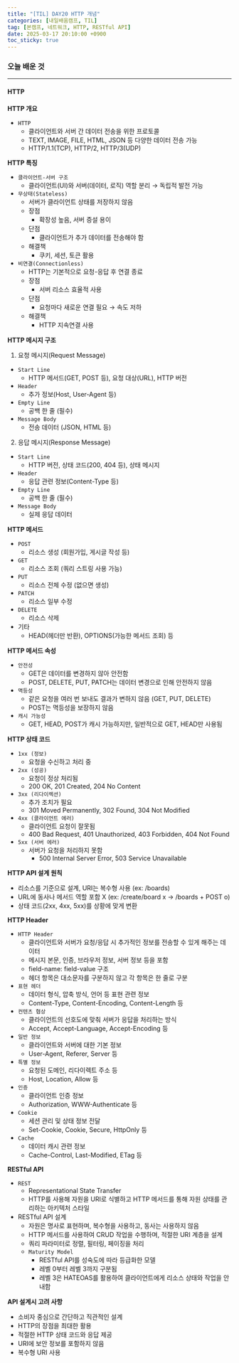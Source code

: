 ```yaml
---
title: "[TIL] DAY20 HTTP 개념"
categories: [내일배움캠프, TIL]
tag: [본캠프, 네트워크, HTTP, RESTful API]
date: 2025-03-17 20:10:00 +0900
toc_sticky: true
---
```

### 오늘 배운 것
***
#### HTTP
**HTTP 개요**
- `HTTP`
  - 클라이언트와 서버 간 데이터 전송을 위한 프로토콜
  - TEXT, IMAGE, FILE, HTML, JSON 등 다양한 데이터 전송 가능
  - HTTP/1.1(TCP), HTTP/2, HTTP/3(UDP)

**HTTP 특징**
- `클라이언트-서버 구조`
  - 클라이언트(UI)와 서버(데이터, 로직) 역할 분리 → 독립적 발전 가능
- `무상태(Stateless)`
  - 서버가 클라이언트 상태를 저장하지 않음
  - 장점
    - 확장성 높음, 서버 증설 용이
  - 단점
    - 클라이언트가 추가 데이터를 전송해야 함
  - 해결책
    - 쿠키, 세션, 토큰 활용
- `비연결(Connectionless)`
  - HTTP는 기본적으로 요청-응답 후 연결 종료
  - 장점
    - 서버 리소스 효율적 사용
  - 단점
    - 요청마다 새로운 연결 필요 → 속도 저하
  - 해결책
    - HTTP 지속연결 사용

**HTTP 메시지 구조**
1. 요청 메시지(Request Message)
  - `Start Line`
    - HTTP 메서드(GET, POST 등), 요청 대상(URL), HTTP 버전
  - `Header`
    - 추가 정보(Host, User-Agent 등)
  - `Empty Line`
    - 공백 한 줄 (필수)
  - `Message Body`
    - 전송 데이터 (JSON, HTML 등)
2. 응답 메시지(Response Message)
  - `Start Line`
    - HTTP 버전, 상태 코드(200, 404 등), 상태 메시지
  - `Header`
    - 응답 관련 정보(Content-Type 등)
  - `Empty Line`
    - 공백 한 줄 (필수)
  - `Message Body`
    - 실제 응답 데이터

**HTTP 메서드**
- `POST`
  - 리소스 생성 (회원가입, 게시글 작성 등)
- `GET`
  - 리소스 조회 (쿼리 스트링 사용 가능)
- `PUT`
  - 리소스 전체 수정 (없으면 생성)
- `PATCH`
  - 리소스 일부 수정
- `DELETE`
  - 리소스 삭제
- 기타
  - HEAD(헤더만 반환), OPTIONS(가능한 메서드 조회) 등

**HTTP 메서드 속성**
- `안전성`
  - GET은 데이터를 변경하지 않아 안전함
  - POST, DELETE, PUT, PATCH는 데이터 변경으로 인해 안전하지 않음
- `멱등성`
  - 같은 요청을 여러 번 보내도 결과가 변하지 않음 (GET, PUT, DELETE)
  - POST는 멱등성을 보장하지 않음
- `캐시 가능성`
  - GET, HEAD, POST가 캐시 가능하지만, 일반적으로 GET, HEAD만 사용됨

**HTTP 상태 코드**
- `1xx (정보)`
  - 요청을 수신하고 처리 중
- `2xx (성공)`
  - 요청이 정상 처리됨
  - 200 OK, 201 Created, 204 No Content
- `3xx (리다이렉션)`
  - 추가 조치가 필요
  - 301 Moved Permanently, 302 Found, 304 Not Modified
- `4xx (클라이언트 에러)`
  - 클라이언트 요청이 잘못됨
  - 400 Bad Request, 401 Unauthorized, 403 Forbidden, 404 Not Found
- `5xx (서버 에러)`
  - 서버가 요청을 처리하지 못함
    - 500 Internal Server Error, 503 Service Unavailable

**HTTP API 설계 원칙**
- 리소스를 기준으로 설계, URI는 복수형 사용 (ex: /boards)
- URL에 동사나 메서드 역할 포함 X (ex: /create/board x → /boards + POST o)
- 상태 코드(2xx, 4xx, 5xx)를 상황에 맞게 변환

**HTTP Header**
- `HTTP Header`
  - 클라이언트와 서버가 요청/응답 시 추가적인 정보를 전송할 수 있게 해주는 데이터
  - 메시지 본문, 인증, 브라우저 정보, 서버 정보 등을 포함
  - field-name: field-value 구조
  - 헤더 항목은 대소문자를 구분하지 않고 각 항목은 한 줄로 구분
- `표현 헤더`
  - 데이터 형식, 압축 방식, 언어 등 표현 관련 정보
  - Content-Type, Content-Encoding, Content-Length 등
- `컨텐츠 협상`
  - 클라이언트의 선호도에 맞춰 서버가 응답을 처리하는 방식
  - Accept, Accept-Language, Accept-Encoding 등
- `일반 정보`
  - 클라이언트와 서버에 대한 기본 정보
  - User-Agent, Referer, Server 등
- `특별 정보`
  - 요청된 도메인, 리다이렉트 주소 등
  - Host, Location, Allow 등
- `인증`
  - 클라이언트 인증 정보
  - Authorization, WWW-Authenticate 등
- `Cookie`
  - 세션 관리 및 상태 정보 전달
  - Set-Cookie, Cookie, Secure, HttpOnly 등
- `Cache`
  - 데이터 캐시 관련 정보
  - Cache-Control, Last-Modified, ETag 등

**RESTful API**
- `REST`
  - Representational State Transfer
  - HTTP를 사용해 자원을 URI로 식별하고 HTTP 메서드를 통해 자원 상태를 관리하는 아키텍처 스타일
- RESTful API 설계
  - 자원은 명사로 표현하며, 복수형을 사용하고, 동사는 사용하지 않음
  - HTTP 메서드를 사용하여 CRUD 작업을 수행하며, 적절한 URI 계층을 설계
  - 쿼리 파라미터로 정렬, 필터링, 페이징을 처리
  - `Maturity Model`
    - RESTful API를 성숙도에 따라 등급화한 모델
    - 레벨 0부터 레벨 3까지 구분됨
    - 레벨 3은 HATEOAS를 활용하여 클라이언트에게 리소스 상태와 작업을 안내함

**API 설계시 고려 사항**
- 소비자 중심으로 간단하고 직관적인 설계
- HTTP의 장점을 최대한 활용
- 적절한 HTTP 상태 코드와 응답 제공
- URI에 보안 정보를 포함하지 않음
- 복수형 URI 사용
